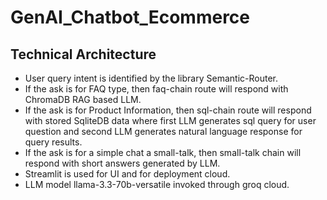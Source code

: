 # GenAI_Chatbot_Ecommerce

## Technical Architecture
- User query intent is identified by the library Semantic-Router.
- If the ask is for FAQ type, then faq-chain route will respond with ChromaDB RAG based LLM.
- If the ask is for Product Information, then sql-chain route will respond with stored SqliteDB data where first LLM generates sql query for user question and second LLM generates natural language response for query results.
- If the ask is for a simple chat a small-talk, then small-talk chain will respond with short answers generated by LLM.
- Streamlit is used for UI and for deployment cloud.
- LLM model llama-3.3-70b-versatile invoked through groq cloud.
